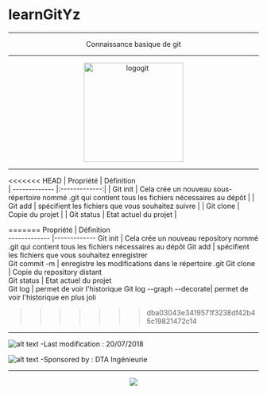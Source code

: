 ﻿# learnGitYz
***
<p align="center">
	Connaissance basique de git
</p>


***
<p align="center">
 <img src="/images/git-logo.jpg" height="200px" alt="logogit">
</p>

***

<<<<<<< HEAD
| Propriété        | Définition    
| ------------- |:-------------:|
| Git init      | Cela crée un nouveau sous-répertoire nommé .git qui contient tous les fichiers nécessaires au dépôt | 
| Git add     | spécifient les fichiers que vous souhaitez suivre    | 
| Git clone | Copie du projet      | 
| Git status | Etat actuel du projet      | 

=======
 Propriété        | Définition    
------------- |-------------
 Git init      | Cela crée un nouveau repository nommé .git qui contient tous les fichiers nécessaires au dépôt
 Git add     | spécifient les fichiers que vous souhaitez enregistrer   
 Git commit -m  | enregistre les modifications dans le répertoire .git
 Git clone | Copie du repository distant      
 Git status | Etat actuel du projet    
 Git log  | permet de voir l'historique 
 Git log  --graph --decorate| permet de voir l'historique en plus joli
>>>>>>> dba03043e3419571f3238df42b45c19821472c14

***


![alt text](/images/icones/heure.png  "Last modification :20/07/2018" )
 -Last modification : 20/07/2018 

 
![alt text](/images/icones/dta.png  "Last modification :20/07/2018" )
 -Sponsored by : DTA Ingénieurie


***
<p align="center">
	<img src="https://media.giphy.com/media/hsqTki3l13fYA/giphy.gif" >
</p>


